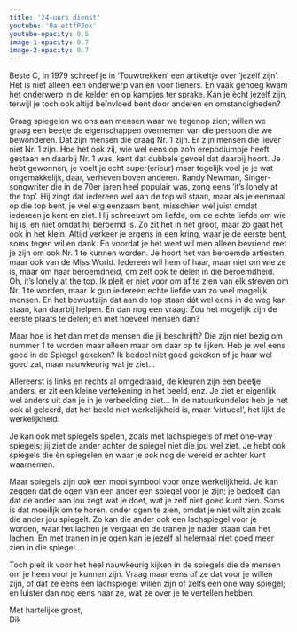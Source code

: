 ```yaml
---
title: '24-uurs dienst'
youtube: '0a-ettfPJok'
youtube-opacity: 0.5
image-1-opacity: 0.7
image-2-opacity: 0.7
---
```


Beste C,
In 1979 schreef je in ‘Touwtrekken’ een artikeltje over ‘jezelf zijn’. Het is niet alleen een onderwerp van en voor tieners. En vaak genoeg kwam het onderwerp in de kelder en op kampjes ter sprake. Kan je ècht jezelf zijn, terwijl je toch ook altijd beïnvloed bent door anderen en omstandigheden?


Graag spiegelen we ons aan mensen waar we tegenop zien; willen we graag een beetje de eigenschappen overnemen van die persoon die we bewonderen. Dat zijn mensen die graag Nr. 1 zijn. Er zijn mensen die liever niet Nr. 1 zijn. Hoe het ook zij, wie wel eens op zo’n erepodiumpje heeft gestaan en daarbij Nr. 1 was, kent dat dubbele gevoel dat daarbij hoort. Je hebt gewonnen, je voelt je echt super(erieur) maar tegelijk voel je je wat ongemakkelijk, daar, verheven boven anderen. 
Randy Newman, Singer-songwriter die in de 70er jaren heel populair was, zong eens ‘it’s lonely at the top’. Hij zingt dat iedereen wel aan de top wil staan, maar als je eenmaal op die top bent, je wel erg eenzaam bent, misschien wel juist omdat iedereen je kent en ziet. Hij schreeuwt om liefde, om de echte liefde om wie hij is, en niet omdat hij beroemd is.
Zo zit het in het groot, maar zo gaat het ook in het klein. Altijd verkeer je ergens in een kring, waar je de eerste bent, soms tegen wil en dank. En voordat je het weet  wil men alleen bevriend met je zijn om ook Nr. 1 te kunnen worden. Je hoort het van beroemde artiesten, maar ook van de Miss World. Iedereen wil hem of haar, maar niet om wie ze is, maar om haar beroemdheid, om zelf ook te delen in die beroemdheid. Oh, it’s lonely at the top.
Ik pleit er niet voor om af te zien van elk streven om Nr. 1 te worden, maar ik gun iedereen echte liefde van zo veel mogelijk mensen. En het bewustzijn dat aan de top staan dát wel eens in de weg kan staan, kan daarbij helpen. 
En dan nog een vraag: Zou het mogelijk zijn de eerste plaats te delen; en met hoeveel mensen dan?

Maar hoe is het dan met de mensen die jij beschrijft? Die zijn niet bezig om nummer 1 te worden maar alleen maar om daar op te lijken.
Heb je wel eens goed in de Spiegel gekeken? Ik bedoel niet goed gekeken of je haar wel goed zat, maar nauwkeurig wat je ziet… 

Allereerst is links en rechts al omgedraaid, de kleuren zijn een beetje anders, er zit een kleine vertekening in het beeld, enz.  Je ziet er eigenlijk wel anders uit dan je in je verbeelding ziet… 
In de natuurkundeles heb je het ook al geleerd, dat het beeld niet werkelijkheid is, maar ‘virtueel’, het líjkt de werkelijkheid. 

Je kan ook met spiegels spelen, zoals met lachspiegels of met one-way spiegels; jij ziet de ander achter de spiegel niet die jou wel ziet. Je hebt ook spiegels die èn spiegelen èn waar je ook nog de wereld er achter kunt waarnemen.

Maar spiegels zijn ook een mooi symbool voor onze werkelijkheid. Je kan zeggen dat de ogen van een ander een spiegel voor je zijn; je bedoelt dan dat de ander aan jou zegt wat je doet, wat je zelf niet goed kunt zien. Soms is dat moeilijk om te horen, onder ogen te zien, omdat je niet wilt zijn zoals die ander jou spiegelt. Zo kan die ander ook een lachspiegel voor je worden, waar het lachen je vergaat en de tranen je nader staan dan het lachen. En met tranen in je ogen kan je jezelf al helemaal niet goed meer zien in die spiegel… 

Toch pleit ik voor het heel nauwkeurig kijken in de spiegels die de mensen om je heen voor je kunnen zijn. Vraag maar eens of ze dat voor je willen zijn, of dat ze eens een lachspiegel willen zijn of zelfs een one way spiegel; en luister dan nog eens naar ze, wat ze over je te vertellen hebben.

Met hartelijke groet,<br />
Dik